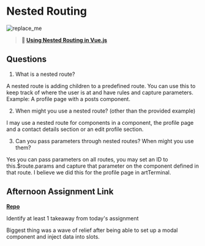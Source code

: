 # Nested Routing

![replace_me](https://codeworks.blob.core.windows.net/public/assets/img/illustrations/placeholder.svg)

> **📖 [Using Nested Routing in Vue.js](https://codeworksacademy.com/fs-student-guide/resources/wk6/04-Child-Routes)**

## Questions

1. What is a nested route?

  A nested route is adding children to a predefined route. You can use this to keep track of where the user is at and have rules and capture parameters. Example: A profile page with a posts component.

2. When might you use a nested route? (other than the provided example)

  I may use a nested route for components in a component, the profile page and a contact details section or an edit profile section.

3. Can you pass parameters through nested routes? When might you use them?

  Yes you can pass parameters on all routes, you may set an ID to this.$route.params and capture that parameter on the component defined in that route. I believe we did this for the profile page in artTerminal.

## Afternoon Assignment Link

**[Repo](https://github.com/patrick-misner/bloggr)**

Identify at least 1 takeaway from today's assignment

Biggest thing was a wave of relief after being able to set up a modal component and inject data into slots.

